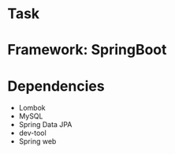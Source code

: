 # Task

# Framework: SpringBoot

# Dependencies
- Lombok
- MySQL
- Spring Data JPA
- dev-tool
- Spring web